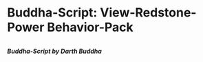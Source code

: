 # Buddha-Script: View-Redstone-Power Behavior-Pack

##

###

####

##### Buddha-Script by Darth Buddha
